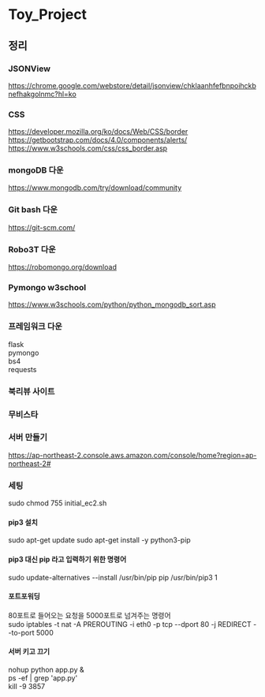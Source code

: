 # Toy_Project      

## 정리     


### JSONView         
https://chrome.google.com/webstore/detail/jsonview/chklaanhfefbnpoihckbnefhakgolnmc?hl=ko


### CSS
https://developer.mozilla.org/ko/docs/Web/CSS/border     
https://getbootstrap.com/docs/4.0/components/alerts/     
https://www.w3schools.com/css/css_border.asp     

### mongoDB 다운
https://www.mongodb.com/try/download/community

### Git bash 다운
https://git-scm.com/
### Robo3T 다운 
https://robomongo.org/download
### Pymongo w3school
https://www.w3schools.com/python/python_mongodb_sort.asp
### 프레임워크 다운     
flask     
pymongo    
bs4     
requests     
### 북리뷰 사이트 
### 무비스타
      
### 서버 만들기
https://ap-northeast-2.console.aws.amazon.com/console/home?region=ap-northeast-2#
### 세팅
sudo chmod 755 initial_ec2.sh     
#### pip3 설치
sudo apt-get update
sudo apt-get install -y python3-pip

#### pip3 대신 pip 라고 입력하기 위한 명령어
sudo update-alternatives --install /usr/bin/pip pip /usr/bin/pip3 1

#### 포트포워딩
80포트로 들어오는 요청을 5000포트로 넘겨주는 명령어     
sudo iptables -t nat -A PREROUTING -i eth0 -p tcp --dport 80 -j REDIRECT --to-port 5000
#### 서버 키고 끄기
nohup python app.py &      
ps -ef | grep 'app.py'     
kill -9 3857


